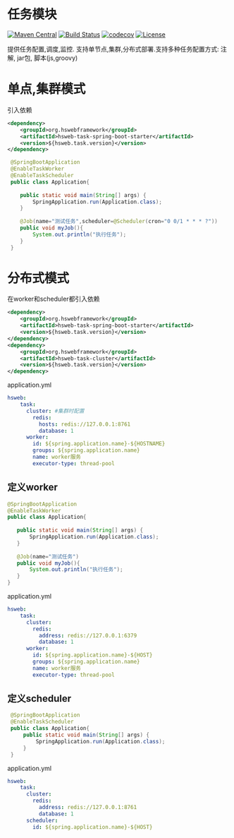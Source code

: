 # 任务模块
[![Maven Central](https://img.shields.io/maven-central/v/org.hswebframework/hsweb-task.svg)](http://search.maven.org/#search%7Cga%7C1%7Corg.hswebframework/hsweb-task)
[![Build Status](https://travis-ci.org/hs-web/hsweb-task.svg?branch=master)](https://travis-ci.org/hs-web/hsweb-task)
[![codecov](https://codecov.io/gh/hs-web/hsweb-task/branch/master/graph/badge.svg)](https://codecov.io/gh/hs-web/hsweb-task)
[![License](https://img.shields.io/badge/license-Apache%202-4EB1BA.svg?style=flat-square)](https://www.apache.org/licenses/LICENSE-2.0.html)



提供任务配置,调度,监控. 支持单节点,集群,分布式部署.支持多种任务配置方式: 
注解, jar包, 脚本(js,groovy)

# 单点,集群模式

引入依赖
```xml
<dependency>
    <groupId>org.hswebframework</groupId>
    <artifactId>hsweb-task-spring-boot-starter</artifactId>
    <version>${hsweb.task.version}</version>
</dependency>
```

```java
 @SpringBootApplication
 @EnableTaskWorker
 @EnableTaskScheduler
 public class Application{
    
    public static void main(String[] args) {
        SpringApplication.run(Application.class);
    }
         
    @Job(name="测试任务",scheduler=@Scheduler(cron="0 0/1 * * * ?"))
    public void myJob(){
        System.out.println("执行任务");
    }
 }
```
 
# 分布式模式
 
在worker和scheduler都引入依赖

```xml
<dependency>
    <groupId>org.hswebframework</groupId>
    <artifactId>hsweb-task-spring-boot-starter</artifactId>
    <version>${hsweb.task.version}</version>
</dependency>
<dependency>
    <groupId>org.hswebframework</groupId>
    <artifactId>hsweb-task-cluster</artifactId>
    <version>${hsweb.task.version}</version>
</dependency>
```
 
application.yml

```yaml
hsweb: 
    task:
      cluster: #集群时配置
        redis:
          hosts: redis://127.0.0.1:8761
          database: 1
      worker:
        id: ${spring.application.name}-${HOSTNAME}
        groups: ${spring.application.name}
        name: worker服务
        executor-type: thread-pool
```

 ## 定义worker
 
 ```java
 @SpringBootApplication
 @EnableTaskWorker
 public class Application{
    
    public static void main(String[] args) {
        SpringApplication.run(Application.class);
    }
         
    @Job(name="测试任务")
    public void myJob(){
        System.out.println("执行任务");
    }
 }
```

application.yml

```yaml
hsweb: 
    task:
      cluster:
        redis:
          address: redis://127.0.0.1:6379
          database: 1
      worker:
        id: ${spring.application.name}-${HOST}
        groups: ${spring.application.name}
        name: worker服务
        executor-type: thread-pool
```

## 定义scheduler

```java
 @SpringBootApplication
 @EnableTaskScheduler
 public class Application{
     public static void main(String[] args) {
         SpringApplication.run(Application.class);
     }
 }

```

application.yml
```yaml
hsweb: 
    task:
      cluster:
        redis:
          address: redis://127.0.0.1:8761
          database: 1
      scheduler:
        id: ${spring.application.name}-${HOST}
```